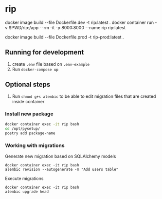 # rip
docker image build --file Dockerfile.dev -t rip:latest .
docker container run -v $PWD/rip:/app --rm -it -p 8000:8000 --name rip rip:latest

docker image build --file Dockerfile.prod -t rip-prod:latest .

## Running for development

1. create `.env` file based on `.env-example`
2. Run `docker-compose up`

## Optional steps
1. Run `chmod g+s alembic` to be able to edit migration files that are created inside container

### Install new package

```bash
docker container exec -it rip bash
cd /opt/pysetup/
poetry add package-name
```

### Working with migrations

Generate new migration based on SQLAlchemy models
```
docker container exec -it rip bash
alembic revision --autogenerate -m "Add users table"
```

Execute migrations
```
docker container exec -it rip bash
alembic upgrade head
```
